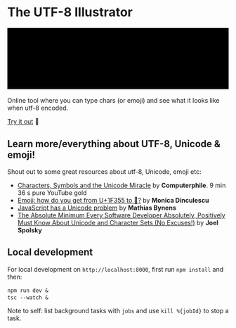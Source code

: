 # The UTF-8 Illustrator

![image](demo.gif)


Online tool where you can type chars (or emoji) and see what it looks like when utf-8 encoded.

[Try it out](https://davidxcheng.github.io/utf-8-illustrator/) 👀

## Learn more/everything about UTF-8, Unicode & emoji!

Shout out to some great resources about utf-8, Unicode, emoji etc:

- [Characters, Symbols and the Unicode Miracle](https://www.youtube.com/watch?v=MijmeoH9LT4) by **Computerphile**. 9 min 36 s pure YouTube gold
- [Emoji: how do you get from U+1F355 to 🍕?](https://meowni.ca/posts/emoji-emoji-emoji/) by **Monica Dinculescu**
- [JavaScript has a Unicode problem](https://mathiasbynens.be/notes/javascript-unicode) by **Mathias Bynens**
- [The Absolute Minimum Every Software Developer Absolutely, Positively Must Know About Unicode and Character Sets (No Excuses!)](https://www.joelonsoftware.com/2003/10/08/the-absolute-minimum-every-software-developer-absolutely-positively-must-know-about-unicode-and-character-sets-no-excuses/) by **Joel Spolsky**


## Local development

For local development on `http://localhost:8000`, first run `npm install` and then:

```
npm run dev &
tsc --watch &
```

Note to self: list background tasks with `jobs` and use `kill %{jobId}` to stop a task.
